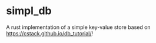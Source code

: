 # simpl_db

A rust implementation of a simple key-value store based on https://cstack.github.io/db_tutorial/!